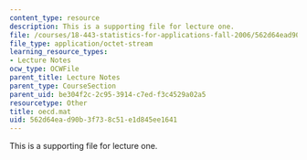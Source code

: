 ```yaml
---
content_type: resource
description: This is a supporting file for lecture one.
file: /courses/18-443-statistics-for-applications-fall-2006/562d64ead90b3f738c51e1d845ee1641_oecd.mat
file_type: application/octet-stream
learning_resource_types:
- Lecture Notes
ocw_type: OCWFile
parent_title: Lecture Notes
parent_type: CourseSection
parent_uid: be304f2c-2c95-3914-c7ed-f3c4529a02a5
resourcetype: Other
title: oecd.mat
uid: 562d64ea-d90b-3f73-8c51-e1d845ee1641
---
```

This is a supporting file for lecture one.

